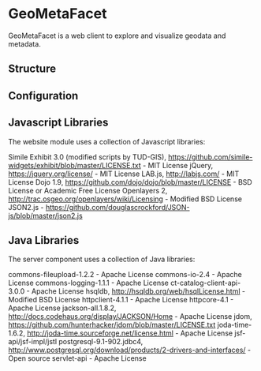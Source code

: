 GeoMetaFacet
============

GeoMetaFacet  is a web client to explore and visualize geodata and metadata.

Structure
------------------------

Configuration
------------------------

Javascript Libraries
------------------------
The website module uses a collection of Javascript libraries:

Simile Exhibit 3.0 (modified scripts by TUD-GIS), https://github.com/simile-widgets/exhibit/blob/master/LICENSE.txt - MIT License
  jQuery, https://jquery.org/license/ - MIT License
  LAB.js, http://labjs.com/ - MIT License
Dojo 1.9, https://github.com/dojo/dojo/blob/master/LICENSE - BSD License or Academic Free License
Openlayers 2, http://trac.osgeo.org/openlayers/wiki/Licensing - Modified BSD License
JSON2.js - https://github.com/douglascrockford/JSON-js/blob/master/json2.js

Java Libraries
------------------------
The server component uses a collection of Java libraries:

commons-fileupload-1.2.2 - Apache License
commons-io-2.4 - Apache License
commons-logging-1.1.1 - Apache License
ct-catalog-client-api-3.0.0 - Apache License
hsqldb, http://hsqldb.org/web/hsqlLicense.html - Modified BSD License 
httpclient-4.1.1 - Apache License
httpcore-4.1 - Apache License
jackson-all.1.8.2, http://docs.codehaus.org/display/JACKSON/Home - Apache License
jdom, https://github.com/hunterhacker/jdom/blob/master/LICENSE.txt 
joda-time-1.6.2, http://joda-time.sourceforge.net/license.html - Apache License
jsf-api/jsf-impl/jstl 
postgresql-9.1-902.jdbc4, http://www.postgresql.org/download/products/2-drivers-and-interfaces/ - Open source
servlet-api - Apache License
